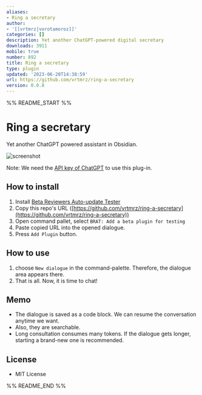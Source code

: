 ```yaml
---
aliases:
- Ring a secretary
author:
- '[[vrtmrz|vorotamoroz]]'
categories: []
description: Yet another ChatGPT-powered digital secretary
downloads: 3911
mobile: true
number: 892
title: Ring a secretary
type: plugin
updated: '2023-06-20T14:38:59'
url: https://github.com/vrtmrz/ring-a-secretary
version: 0.0.8
---
```


%% README_START %%

# Ring a secretary

Yet another ChatGPT powered assistant in Obsidian.

![screenshot](https://user-images.githubusercontent.com/45774780/225245960-09d5fd27-cd20-4471-adf6-c098d331f238.gif)

Note: We need the [API key of ChatGPT](https://platform.openai.com/account/api-keys) to use this plug-in.


## How to install

1. Install [Beta Reviewers Auto-update Tester](https://github.com/TfTHacker/obsidian42-brat)
2. Copy this repo's URL ([https://github.com/vrtmrz/ring-a-secretary](https://github.com/vrtmrz/ring-a-secretary))
3. Open command pallet, select `BRAT: Add a beta plugin for testing`
4. Paste copied URL into the opened dialogue.
5. Press `Add Plugin` button.

## How to use

1. choose `New dialogue` in the command-palette. Therefore, the dialogue area appears there.
2. That is all. Now, it is time to chat!

## Memo
- The dialogue is saved as a code block. We can resume the conversation anytime we want.
- Also, they are searchable.
- Long consultation consumes many tokens. If the dialogue gets longer, starting a brand-new one is recommended.

## License
- MIT License


%% README_END %%